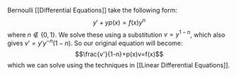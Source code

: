 Bernoulli [[Differential Equations]] take the following form:
$$y'+yp(x)=f(x)y^n$$where $n\not\in\{0,1\}$. We solve these using a substitution $v=y^{1-n}$, which also gives $v'=y'y^{-n}{(1-n)}$. So our original equation will become:
$$\frac{v'}{1-n}+p(x)v=f(x)$$
which we can solve using the techniques in [[Linear Differential Equations]].